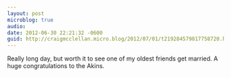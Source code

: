 ```yaml
---
layout: post
microblog: true
audio: 
date: 2012-06-30 22:21:32 -0600
guid: http://craigmcclellan.micro.blog/2012/07/01/t219284579817758720.html
---
```

Really long day, but worth it to see one of my oldest friends get married. A huge congratulations to the Akins.
